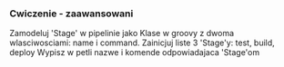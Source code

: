 ### Cwiczenie - zaawansowani

Zamodeluj 'Stage' w pipelinie jako Klase w groovy z dwoma wlasciwosciami: name i command.
Zainicjuj liste 3 'Stage'y: test, build, deploy
Wypisz w petli nazwe i komende odpowiadajaca 'Stage'om